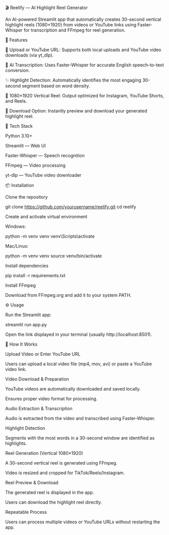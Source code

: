 🎬 Reelify — AI Highlight Reel Generator

An AI-powered Streamlit app that automatically creates 30-second vertical highlight reels (1080×1920) from videos or YouTube links using Faster-Whisper for transcription and FFmpeg for reel generation.

🚀 Features

🎥 Upload or YouTube URL: Supports both local uploads and YouTube video downloads (via yt_dlp).

🧠 AI Transcription: Uses Faster-Whisper for accurate English speech-to-text conversion.

✨ Highlight Detection: Automatically identifies the most engaging 30-second segment based on word density.

📱 1080×1920 Vertical Reel: Output optimized for Instagram, YouTube Shorts, and Reels.

💾 Download Option: Instantly preview and download your generated highlight reel.

🧩 Tech Stack

Python 3.10+

Streamlit — Web UI

Faster-Whisper — Speech recognition

FFmpeg — Video processing

yt-dlp — YouTube video downloader

📦 Installation

Clone the repository

git clone https://github.com/yourusername/reelify.git
cd reelify


Create and activate virtual environment

Windows:

python -m venv venv
venv\Scripts\activate


Mac/Linux:

python -m venv venv
source venv/bin/activate


Install dependencies

pip install -r requirements.txt


Install FFmpeg

Download from FFmpeg.org
 and add it to your system PATH.

⚙️ Usage

Run the Streamlit app:

streamlit run app.py


Open the link displayed in your terminal (usually http://localhost:8501).

🧠 How It Works

Upload Video or Enter YouTube URL

Users can upload a local video file (mp4, mov, avi) or paste a YouTube video link.

Video Download & Preparation

YouTube videos are automatically downloaded and saved locally.

Ensures proper video format for processing.

Audio Extraction & Transcription

Audio is extracted from the video and transcribed using Faster-Whisper.

Highlight Detection

Segments with the most words in a 30-second window are identified as highlights.

Reel Generation (Vertical 1080×1920)

A 30-second vertical reel is generated using FFmpeg.

Video is resized and cropped for TikTok/Reels/Instagram.

Reel Preview & Download

The generated reel is displayed in the app.

Users can download the highlight reel directly.

Repeatable Process

Users can process multiple videos or YouTube URLs without restarting the app.
